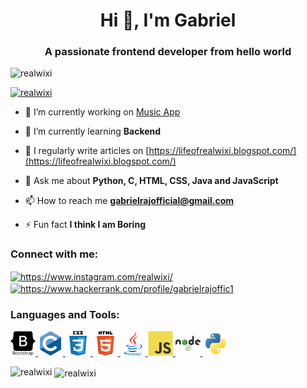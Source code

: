 <h1 align="center">Hi 👋, I'm Gabriel</h1>
<h3 align="center">A passionate frontend developer from hello world</h3>

<p align="left"> <img src="https://komarev.com/ghpvc/?username=realwixi&label=Profile%20views&color=0e75b6&style=flat" alt="realwixi" /> </p>

<p align="left"> <a href="https://github.com/ryo-ma/github-profile-trophy"><img src="https://github-profile-trophy.vercel.app/?username=realwixi" alt="realwixi" /></a> </p>

- 🔭 I’m currently working on [Music App](https://github.com/realwixi/tranqiltonesmusic)

- 🌱 I’m currently learning **Backend**

- 📝 I regularly write articles on [https://lifeofrealwixi.blogspot.com/](https://lifeofrealwixi.blogspot.com/)

- 💬 Ask me about **Python, C, HTML, CSS, Java and JavaScript**

- 📫 How to reach me **gabrielrajofficial@gmail.com**

- ⚡ Fun fact **I think I am Boring**

<h3 align="left">Connect with me:</h3>
<p align="left">
<a href="https://instagram.com/https://www.instagram.com/realwixi/" target="blank"><img align="center" src="https://raw.githubusercontent.com/rahuldkjain/github-profile-readme-generator/master/src/images/icons/Social/instagram.svg" alt="https://www.instagram.com/realwixi/" height="30" width="40" /></a>
<a href="https://www.hackerrank.com/https://www.hackerrank.com/profile/gabrielrajoffic1" target="blank"><img align="center" src="https://raw.githubusercontent.com/rahuldkjain/github-profile-readme-generator/master/src/images/icons/Social/hackerrank.svg" alt="https://www.hackerrank.com/profile/gabrielrajoffic1" height="30" width="40" /></a>
</p>

<h3 align="left">Languages and Tools:</h3>
<p align="left"> <a href="https://getbootstrap.com" target="_blank" rel="noreferrer"> <img src="https://raw.githubusercontent.com/devicons/devicon/master/icons/bootstrap/bootstrap-plain-wordmark.svg" alt="bootstrap" width="40" height="40"/> </a> <a href="https://www.cprogramming.com/" target="_blank" rel="noreferrer"> <img src="https://raw.githubusercontent.com/devicons/devicon/master/icons/c/c-original.svg" alt="c" width="40" height="40"/> </a> <a href="https://www.w3schools.com/css/" target="_blank" rel="noreferrer"> <img src="https://raw.githubusercontent.com/devicons/devicon/master/icons/css3/css3-original-wordmark.svg" alt="css3" width="40" height="40"/> </a> <a href="https://www.w3.org/html/" target="_blank" rel="noreferrer"> <img src="https://raw.githubusercontent.com/devicons/devicon/master/icons/html5/html5-original-wordmark.svg" alt="html5" width="40" height="40"/> </a> <a href="https://www.java.com" target="_blank" rel="noreferrer"> <img src="https://raw.githubusercontent.com/devicons/devicon/master/icons/java/java-original.svg" alt="java" width="40" height="40"/> </a> <a href="https://developer.mozilla.org/en-US/docs/Web/JavaScript" target="_blank" rel="noreferrer"> <img src="https://raw.githubusercontent.com/devicons/devicon/master/icons/javascript/javascript-original.svg" alt="javascript" width="40" height="40"/> </a> <a href="https://nodejs.org" target="_blank" rel="noreferrer"> <img src="https://raw.githubusercontent.com/devicons/devicon/master/icons/nodejs/nodejs-original-wordmark.svg" alt="nodejs" width="40" height="40"/> </a> <a href="https://www.python.org" target="_blank" rel="noreferrer"> <img src="https://raw.githubusercontent.com/devicons/devicon/master/icons/python/python-original.svg" alt="python" width="40" height="40"/> </a> </p>

<p><img align="left" src="https://github-readme-stats.vercel.app/api/top-langs?username=realwixi&show_icons=true&locale=en&layout=compact" alt="realwixi" /></p>

<p>&nbsp;<img align="center" src="https://github-readme-stats.vercel.app/api?username=realwixi&show_icons=true&locale=en" alt="realwixi" /></p>
